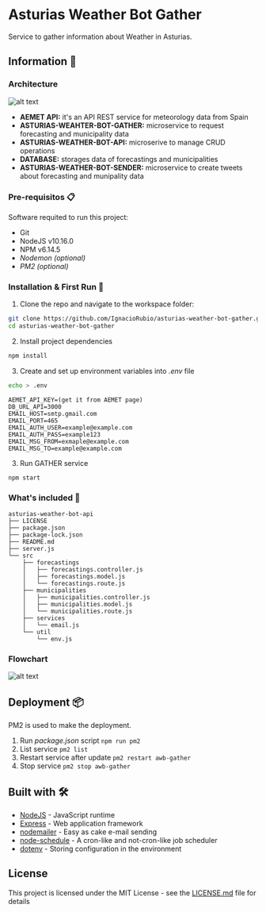# Asturias Weather Bot Gather

Service to gather information about Weather in Asturias.


## Information 🚀

### Architecture

![alt text](https://i.imgur.com/jxk19Yf.png)

- **AEMET API:** it's an API REST service for meteorology data from Spain
- **ASTURIAS-WEAHTER-BOT-GATHER:** microservice to request forecasting and municipality data
- **ASTURIAS-WEATHER-BOT-API:** microserive to manage CRUD operations
- **DATABASE:** storages data of forecastings and municipalities
- **ASTURIAS-WEATHER-BOT-SENDER:** microservice to create tweets about forecasting and munipality data

### Pre-requisitos 📋

Software requited to run this project:
- Git
- NodeJS v10.16.0
- NPM v6.14.5
- *Nodemon (optional)*
- *PM2 (optional)*


### Installation & First Run 🔧

1. Clone the repo and navigate to the workspace folder:

```bash
git clone https://github.com/IgnacioRubio/asturias-weather-bot-gather.git
cd asturias-weather-bot-gather
```

2. Install project dependencies

```bash
npm install
```

3. Create and set up environment variables into *.env* file 

```bash
echo > .env
```

```
AEMET_API_KEY=(get it from AEMET page)
DB_URL_API=3000
EMAIL_HOST=smtp.gmail.com
EMAIL_PORT=465
EMAIL_AUTH_USER=example@example.com
EMAIL_AUTH_PASS=example123
EMAIL_MSG_FROM=exmaple@example.com
EMAIL_MSG_TO=example@example.com
```

3. Run GATHER service 

```
npm start
```

### What's included 📂

```
asturias-weather-bot-api
├── LICENSE
├── package.json
├── package-lock.json
├── README.md
├── server.js
└── src
    ├── forecastings
    │   ├── forecastings.controller.js
    │   ├── forecastings.model.js
    │   └── forecastings.route.js
    ├── municipalities
    │   ├── municipalities.controller.js
    │   ├── municipalities.model.js
    │   └── municipalities.route.js
    ├── services
    │   └── email.js
    └── util
        └── env.js
```

### Flowchart

![alt text](https://i.imgur.com/Vg5UZwd.png)

## Deployment 📦

PM2 is used to make the deployment.

1. Run *package.json* script `npm run pm2`
2. List service `pm2 list`
3. Restart service after update `pm2 restart awb-gather`
4. Stop service `pm2 stop awb-gather`

## Built with 🛠️

* [NodeJS](https://nodejs.org/en/) - JavaScript runtime
* [Express](https://maven.apache.org/) - Web application framework
* [nodemailer](https://maven.apache.org/) - Easy as cake e-mail sending
* [node-schedule](https://maven.apache.org/) - A cron-like and not-cron-like job scheduler
* [dotenv](https://www.npmjs.com/package/dotenv) - Storing configuration in the environment 

## License

This project is licensed under the MIT License - see the [LICENSE.md](LICENSE.md) file for details